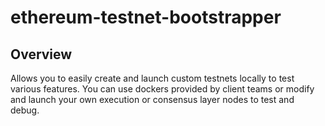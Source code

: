# ethereum-testnet-bootstrapper
## Overview
Allows you to easily create and launch custom testnets locally to test various features. You can use dockers provided by client teams or modify and launch your own execution or consensus layer nodes to test and debug.
